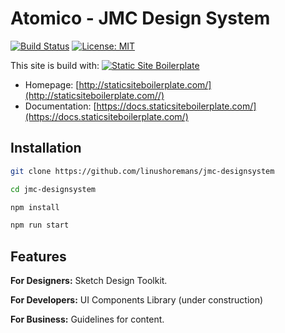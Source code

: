 # Atomico - JMC Design System &nbsp; 

[![Build Status](https://travis-ci.org/ericalli/static-site-boilerplate.svg?branch=master)](https://travis-ci.org/ericalli/static-site-boilerplate)
[![License: MIT](https://img.shields.io/badge/license-MIT-blue.svg)](https://opensource.org/licenses/MIT)



This site is build with:
[![Static Site Boilerplate](http://staticsiteboilerplate.com/externals/github.png)](https://github.com/ericalli/static-site-boilerplate/releases/latest)

* Homepage: [http://staticsiteboilerplate.com/](http://staticsiteboilerplate.com//)
* Documentation: [https://docs.staticsiteboilerplate.com/](https://docs.staticsiteboilerplate.com/)

## Installation

```bash
git clone https://github.com/linushoremans/jmc-designsystem
 ```
 
 ```bash
cd jmc-designsystem
 ```
 
 ```bash
npm install
 ```

  ```bash
npm run start
 ```
 
 ## Features

**For Designers:** 
Sketch Design Toolkit.

**For Developers:**
UI Components Library (under construction)

**For Business:**
Guidelines for content.



